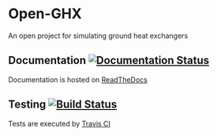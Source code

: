# Open-GHX

An open project for simulating ground heat exchangers

## Documentation [![Documentation Status](https://readthedocs.org/projects/open-ghx/badge/?version=latest)](http://open-ghx.readthedocs.io/en/latest/?badge=latest)

Documentation is hosted on [ReadTheDocs](http://open-ghx.readthedocs.io/en/latest/?) 

## Testing [![Build Status](https://travis-ci.org/mitchute/Open-GHX.svg?branch=master)](https://travis-ci.org/mitchute/Open-GHX)

Tests are executed by [Travis CI](https://travis-ci.org/mitchute/Open-GHX)
